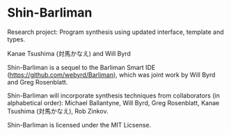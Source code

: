 # Shin-Barliman

Research project: Program synthesis using updated interface, template and types.

Kanae Tsushima (対馬かなえ) and Will Byrd


Shin-Barliman is a sequel to the Barliman Smart IDE (https://github.com/webyrd/Barliman), which was joint work by Will Byrd and Greg Rosenblatt.

Shin-Barliman will incorporate synthesis techniques from collaborators (in alphabetical order): Michael Ballantyne, Will Byrd, Greg Rosenblatt, Kanae Tsushima (対馬かなえ), Rob Zinkov.


Shin-Barliman is licensed under the MIT Licsense.